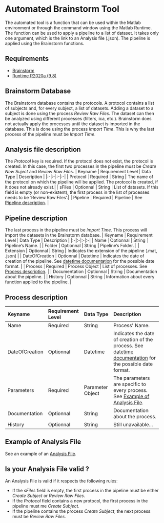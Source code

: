 # Automated Brainstorm Tool
The automated tool is a function that can be used within the Matlab environment or through the command window using the Matlab Runtime. The function can be used to apply a pipeline to a list of dataset. It takes only one argument, which is the link to an Analysis file (.json). The pipeline is applied using the Brainstorm functions.

## Requirements
* [Brainstorm]
* [Runtime R2020a (9.8)]

## Brainstorm Database
The Brainstorm database contains the protocols. A protocol contains a list of subjects and, for every subject, a list of datasets. Adding a dataset to a subject is done using the process _Review Raw Files_. The dataset can then be analyzed using different processes (filters, ica, etc.). Brainstorm does not actually apply the processes until the dataset is imported in the database. This is done using the process _Import Time_. This is why the last process of the pipeline must be _Import Time_.

## Analysis file description
The _Protocol_ key is required. If the protocol does not exist, the protocol is created. In this case, the first two processes in the pipeline must be _Create New Suject_ and _Review Raw Files_.
| Keyname | Requirement Level | Data Type | Description |
|:-|:-|:-|:-|
| Protocol | Required | String | The name of the protocol on which the pipeline will be applied. The protocol is created, if it does not already exist.|
| sFiles | Optionnal | String | List of datasets. If this field is empty (or non-existent), the first process in the list of processes needs to be ‘Review Raw Files’.|
| Pipeline | Required | Pipeline | See [Pipeline description](Pipeline-description). |

## Pipeline description
The last process in the pipeline must be _Import Time_. This process will import the datasets in the Brainstorm database.
| Keyname | Requirement Level | Data Type | Description |
|:-|:-|:-|:-|
| Name | Optionnal | String | Pipeline’s Name. |
| Folder | Optionnal | String | Pipeline’s Folder. |
| Extension | Optionnal | String | Indicates the extension of the pipeline (.mat, .json) |
| DateOfCreation | Optionnal | Datetime | Indicates the date of creation of the pipeline. See [datetime documentation] for the possible date format. |
| Process | Required | Process Object | List of processes. See [Process description](Process-description). |
| Documentation | Optionnal | String | Documentation about the pipeline. |
| History | Optionnal | String | Information about every function applied to the pipeline. |

## Process description
| Keyname | Requirement Level | Data Type | Description |
|:-|:-|:-|:-|
| Name | Required | String | Process' Name. |
| DateOfCreation | Optionnal | Datetime | Indicates the date of creation of the process. See [datetime documentation] for the possible date format. |
| Parameters | Required | Parameter Object | The parameters are specific to every process. See [Example of Analysis File](Example-of-Analysis-File). |
| Documentation | Optionnal | String | Documentation about the process. |
| History | Optionnal | String | Still unavailable... |

## Example of Analysis File
See an example of an [Analysis File](AnalysisFileTemplate.json).

## Is your Analysis File valid ?
An Analysis File is valid if it respects the following rules:
- If the _sFiles_ field is empty, the first process in the pipeline must be either _Create Subject_ or _Review Raw Files_.
- If the _Protocol_ field contains a new protocol, the first process in the pipeline must me _Create Subject_.
- If the pipeline contains the process _Create Subject_, the next process must be _Review Raw Files_.

[datetime documentation]: https://www.mathworks.com/help/matlab/matlab_prog/set-display-format-of-date-and-time-arrays.html
[Brainstorm]: https://neuroimage.usc.edu/brainstorm/Installation
[Runtime R2020a (9.8)]: https://fr.mathworks.com/products/compiler/matlab-runtime.html
